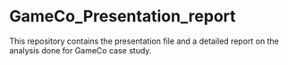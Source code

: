 # GameCo_Presentation_report
This repository contains the presentation file and a detailed report on the analysis done for GameCo case study.
